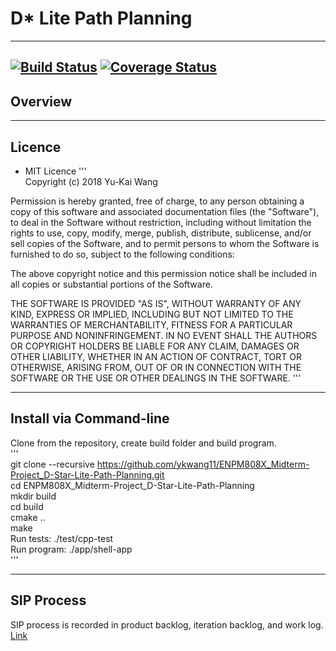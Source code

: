 # D* Lite Path Planning
---
[![Build Status](https://travis-ci.com/ykwang11/ENPM808X_Midterm-Project_D-Star-Lite-Path-Planning.svg?branch=master)](https://travis-ci.com/ykwang11/ENPM808X_Midterm-Project_D-Star-Lite-Path-Planning)
[![Coverage Status](https://coveralls.io/repos/github/ykwang11/ENPM808X_Midterm-Project_D-Star-Lite-Path-Planning/badge.svg?branch=master)](https://coveralls.io/github/ykwang11/ENPM808X_Midterm-Project_D-Star-Lite-Path-Planning?branch=master)
---
## Overview

---
## Licence
* MIT Licence
'''  
Copyright (c) 2018 Yu-Kai Wang

Permission is hereby granted, free of charge, to any person obtaining a copy
of this software and associated documentation files (the "Software"), to deal
in the Software without restriction, including without limitation the rights
to use, copy, modify, merge, publish, distribute, sublicense, and/or sell
copies of the Software, and to permit persons to whom the Software is
furnished to do so, subject to the following conditions:

The above copyright notice and this permission notice shall be included in all
copies or substantial portions of the Software.

THE SOFTWARE IS PROVIDED "AS IS", WITHOUT WARRANTY OF ANY KIND, EXPRESS OR
IMPLIED, INCLUDING BUT NOT LIMITED TO THE WARRANTIES OF MERCHANTABILITY,
FITNESS FOR A PARTICULAR PURPOSE AND NONINFRINGEMENT. IN NO EVENT SHALL THE
AUTHORS OR COPYRIGHT HOLDERS BE LIABLE FOR ANY CLAIM, DAMAGES OR OTHER
LIABILITY, WHETHER IN AN ACTION OF CONTRACT, TORT OR OTHERWISE, ARISING FROM,
OUT OF OR IN CONNECTION WITH THE SOFTWARE OR THE USE OR OTHER DEALINGS IN THE
SOFTWARE.
'''

---
## Install via Command-line  

Clone from the repository, create build folder and build program.  
'''  
git clone --recursive https://github.com/ykwang11/ENPM808X_Midterm-Project_D-Star-Lite-Path-Planning.git  
cd ENPM808X_Midterm-Project_D-Star-Lite-Path-Planning  
mkdir build  
cd build  
cmake ..  
make  
Run tests: ./test/cpp-test  
Run program: ./app/shell-app   
'''

---
## SIP Process
SIP process is recorded in product backlog, iteration backlog, and work log.   [Link](https://drive.google.com/drive/folders/1RUn3eqfVhPALQS88JPey561u3MOfQhIE?usp=sharing)
